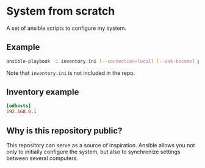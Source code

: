 # System from scratch

A set of ansible scripts to configure my system.


## Example

```bash
ansible-playbook -i inventory.ini [--connection=local] [--ask-become] playbooks/ping.yml
```

Note that `inventory.ini` is not included in the repo.


## Inventory example

```ini
[odhosts]
192.168.0.1
```


## Why is this repository public?

This repository can serve as a source of inspiration.
Ansible allows you not only to initially configure the system,
but also to synchronize settings between several computers.
